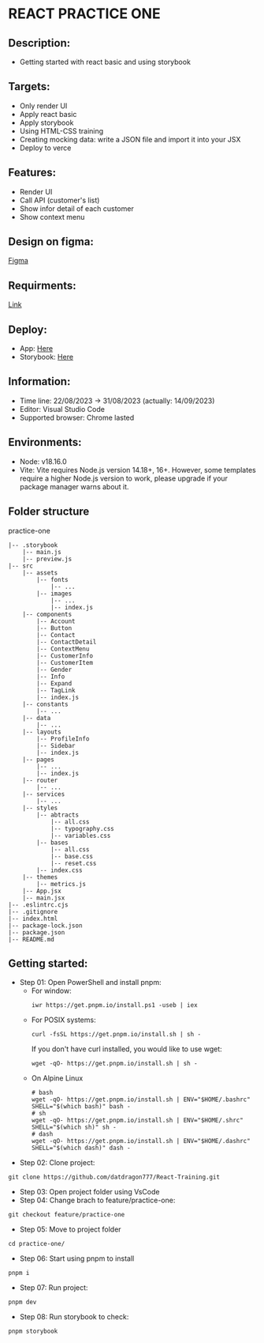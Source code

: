 # REACT PRACTICE ONE #

## Description: ##
- Getting started with react basic and using storybook

## Targets: ##
- Only render UI
- Apply react basic
- Apply storybook
- Using HTML-CSS training
- Creating mocking data: write a JSON file and import it into your JSX
- Deploy to verce

## Features: ##
- Render UI
- Call API (customer's list)
- Show infor detail of each customer
- Show context menu

## Design on figma: ##
[Figma](https://www.figma.com/file/G8rQ1mN8oQSyNX0AtO1pEn/Admin-Dashboard-UI-Kit-(Community)?node-id=807%3A12064&mode=dev)

## Requirments: ##
[Link](https://docs.google.com/document/d/1NKUkeOzYbv9VWXe4CGJbJI6IypWXaU60Llly4bPrGI0/edit?usp=sharing)

## Deploy: ##
- App: [Here](https://practice-one-react-training.vercel.app/)
- Storybook: [Here](https://storybook-react-practice-one.vercel.app/?path=/docs/components-account--docs)

## Information: ##
- Time line: 22/08/2023 -> 31/08/2023 (actually: 14/09/2023)
- Editor: Visual Studio Code
- Supported browser: Chrome lasted

## Environments: ##
- Node: v18.16.0
- Vite: Vite requires Node.js version 14.18+, 16+. However, some templates require a higher Node.js version to work, please upgrade if your package manager warns about it.

## Folder structure ##
practice-one
~~~
|-- .storybook
    |-- main.js
    |-- preview.js
|-- src
    |-- assets
        |-- fonts
            |-- ...
        |-- images
            |-- ...
            |-- index.js
    |-- components
        |-- Account
        |-- Button
        |-- Contact
        |-- ContactDetail
        |-- ContextMenu
        |-- CustomerInfo
        |-- CustomerItem
        |-- Gender
        |-- Info
        |-- Expand
        |-- TagLink
        |-- index.js
    |-- constants
        |-- ...
    |-- data
        |-- ...
    |-- layouts
        |-- ProfileInfo
        |-- Sidebar
        |-- index.js
    |-- pages
        |-- ...
        |-- index.js
    |-- router
        |-- ...
    |-- services
        |-- ...
    |-- styles
        |-- abtracts
            |-- all.css
            |-- typography.css
            |-- variables.css
        |-- bases
            |-- all.css
            |-- base.css
            |-- reset.css
        |-- index.css
    |-- themes
        |-- metrics.js
    |-- App.jsx
    |-- main.jsx
|-- .eslintrc.cjs
|-- .gitignore
|-- index.html
|-- package-lock.json
|-- package.json
|-- README.md
~~~

## Getting started:
- Step 01: Open PowerShell and install pnpm:
  - For window:
    ~~~
    iwr https://get.pnpm.io/install.ps1 -useb | iex
    ~~~
  - For POSIX systems:
    ~~~
    curl -fsSL https://get.pnpm.io/install.sh | sh -
    ~~~
    If you don't have curl installed, you would like to use wget:
    ~~~
    wget -qO- https://get.pnpm.io/install.sh | sh -
    ~~~
  - On Alpine Linux  
    ~~~
    # bash
    wget -qO- https://get.pnpm.io/install.sh | ENV="$HOME/.bashrc" SHELL="$(which bash)" bash -
    # sh
    wget -qO- https://get.pnpm.io/install.sh | ENV="$HOME/.shrc" SHELL="$(which sh)" sh -
    # dash
    wget -qO- https://get.pnpm.io/install.sh | ENV="$HOME/.dashrc" SHELL="$(which dash)" dash -
    ~~~
- Step 02: Clone project:
~~~
git clone https://github.com/datdragon777/React-Training.git
~~~
- Step 03: Open project folder using VsCode
- Step 04: Change brach to feature/practice-one:
~~~
git checkout feature/practice-one
~~~
- Step 05: Move to project folder
~~~
cd practice-one/
~~~
- Step 06: Start using pnpm to install
~~~
pnpm i
~~~
- Step 07: Run project:
~~~
pnpm dev
~~~
- Step 08: Run storybook to check:
~~~
pnpm storybook
~~~
